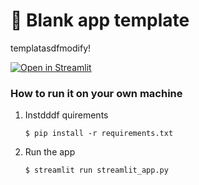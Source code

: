# 🎈 Blank app template

templatasdfmodify!

[![Open in Streamlit](https://static.streamlit.io/badges/streamlit_badge_black_white.svg)](https://blank-app-template.streamlit.app/)

### How to run it on your own machine

1. Instdddf quirements

   ```
   $ pip install -r requirements.txt
   ```

2. Run the app

   ```
   $ streamlit run streamlit_app.py
   ```
